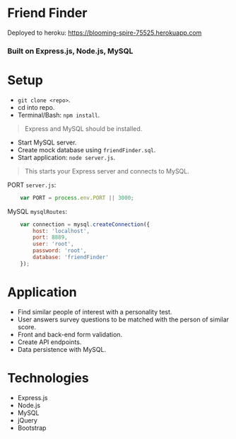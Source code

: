 # Friend Finder
Deployed to heroku: https://blooming-spire-75525.herokuapp.com
### Built on Express.js, Node.js, MySQL

# Setup
- `git clone <repo>`.
- cd into repo.
- Terminal/Bash: `npm install`.
> Express and MySQL should be installed.
- Start MySQL server.
- Create mock database using `friendFinder.sql`.
- Start application: `node server.js`.
> This starts your Express server and connects to MySQL.

PORT `server.js`:

```javascript
    var PORT = process.env.PORT || 3000;
```

MySQL `mysqlRoutes`:

```javascript
    var connection = mysql.createConnection({
        host: 'localhost',
        port: 8889,
        user: 'root',
        password: 'root',
        database: 'friendFinder'
    });
```

# Application
- Find similar people of interest with a personality test.
- User answers survey questions to be matched with the person of similar score.
- Front and back-end form validation.
- Create API endpoints.
- Data persistence with MySQL.

# Technologies
- Express.js
- Node.js
- MySQL
- jQuery
- Bootstrap
